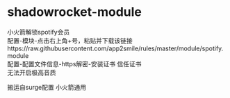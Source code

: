 # shadowrocket-module
小火箭解锁spotify会员  
配置-模块-点击右上角+号，粘贴并下载该链接https://raw.githubusercontent.com/app2smile/rules/master/module/spotify.module  
配置-配置文件信息-https解密-安装证书 信任证书  
无法开启极高音质

搬运自surge配置 小火箭通用
